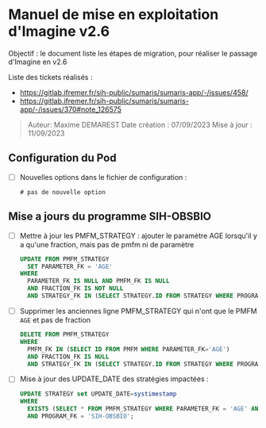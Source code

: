 # Manuel de mise en exploitation d'Imagine v2.6

Objectif : le document liste les étapes de migration, pour réaliser le passage d'Imagine en v2.6

Liste des tickets réalisés : 
- https://gitlab.ifremer.fr/sih-public/sumaris/sumaris-app/-/issues/458/
- https://gitlab.ifremer.fr/sih-public/sumaris/sumaris-app/-/issues/370#note_126575

> Auteur: Maxime DEMAREST
> Date création : 07/09/2023
> Mise à jour : 11/09/2023

## Configuration du Pod

- [ ] Nouvelles options dans le fichier de configuration :
  ```properties
  # pas de nouvelle option
  ```
  

## Mise a jours du programme SIH-OBSBIO

- [ ] Mettre à jour les PMFM_STRATEGY : ajouter le paramètre AGE lorsqu'il y a qu'une fraction, mais pas de pmfm ni de paramètre
  ```sql
  UPDATE FROM PMFM_STRATEGY 
    SET PARAMETER_FK = 'AGE' 
  WHERE
    PARAMETER_FK IS NULL AND PMFM_FK IS NULL
    AND FRACTION_FK IS NOT NULL
    AND STRATEGY_FK IN (SELECT STRATEGY.ID FROM STRATEGY WHERE PROGRAM_FK = 'SIH-OBSBIO');
  ```

- [ ] Supprimer les anciennes ligne PMFM_STRATEGY qui n'ont que le PMFM `AGE` et pas de fraction
  ```sql
  DELETE FROM PMFM_STRATEGY 
  WHERE   
    PMFM_FK IN (SELECT ID FROM PMFM WHERE PARAMETER_FK='AGE')  
    AND FRACTION_FK IS NULL
    AND STRATEGY_FK IN (SELECT STRATEGY.ID FROM STRATEGY WHERE PROGRAM_FK = 'SIH-OBSBIO');
  ```

- [ ] Mise à jour des UPDATE_DATE des stratégies impactées :
  ```sql
  UPDATE STRATEGY set UPDATE_DATE=systimestamp
  WHERE
    EXISTS (SELECT * FROM PMFM_STRATEGY WHERE PARAMETER_FK = 'AGE' AND FRACTION_FK IS NOT NULL)    
    AND PROGRAM_FK = 'SIH-OBSBIO';
  ```